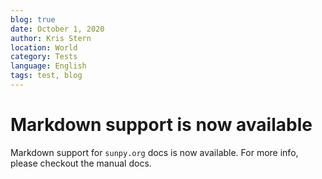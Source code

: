 ```yaml
---
blog: true
date: October 1, 2020
author: Kris Stern
location: World
category: Tests
language: English
tags: test, blog
---
```


Markdown support is now available
=================================

Markdown support for `sunpy.org` docs is now available. For more info, please checkout the manual docs.